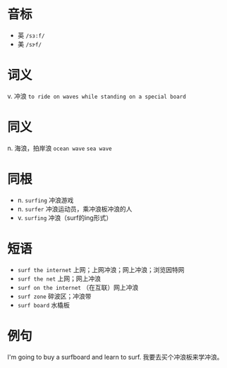 # 音标

- 英 `/sɜ:f/`
- 美 `/sɝf/`

# 词义

v. 冲浪
`to ride on waves while standing on a special board`

# 同义

n. 海浪，拍岸浪
`ocean wave` `sea wave`

# 同根

- n. `surfing` 冲浪游戏
- n. `surfer` 冲浪运动员，乘冲浪板冲浪的人
- v. `surfing` 冲浪（surf的ing形式）

# 短语

- `surf the internet` 上网；上网冲浪；网上冲浪；浏览因特网
- `surf the net` 上网；网上冲浪
- `surf on the internet` （在互联）网上冲浪
- `surf zone` 碎波区；冲浪带
- `surf board` 水橇板

# 例句

I'm going to buy a surfboard and learn to surf.
我要去买个冲浪板来学冲浪。


